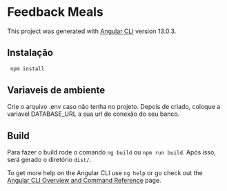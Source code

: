 # Feedback Meals

This project was generated with [Angular CLI](https://github.com/angular/angular-cli) version 13.0.3.

## Instalação
``` bash
 npm install
```

## Variaveis de ambiente
Crie o arquivo .env caso não tenha no projeto.
Depois de criado, coloque a variavel DATABASE_URL a sua url de conexão do seu banco.


## Build
Para fazer o build rode o comando `ng build` ou `npm run build`. Após isso, será gerado o diretório `dist/`.

To get more help on the Angular CLI use `ng help` or go check out the [Angular CLI Overview and Command Reference](https://angular.io/cli) page.
